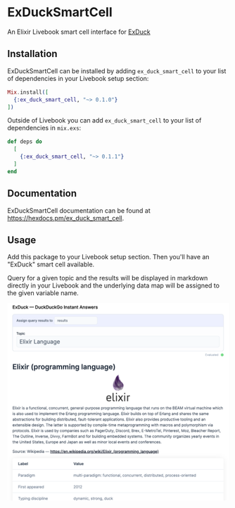 # ExDuckSmartCell

An Elixir Livebook smart cell interface for [ExDuck](https://github.com/sdball/ex_duck)

## Installation

ExDuckSmartCell can be installed by adding `ex_duck_smart_cell` to your list of
dependencies in your Livebook setup section:

```elixir
Mix.install([
  {:ex_duck_smart_cell, "~> 0.1.0"}
])
```

Outside of Livebook you can add `ex_duck_smart_cell` to your list of
dependencies in `mix.exs`:

```elixir
def deps do
  [
    {:ex_duck_smart_cell, "~> 0.1.1"}
  ]
end
```

## Documentation

ExDuckSmartCell documentation can be found at
<https://hexdocs.pm/ex_duck_smart_cell>.

## Usage

Add this package to your Livebook setup section. Then you'll have an "ExDuck" smart cell available.

Query for a given topic and the results will be displayed in markdown directly in your Livebook and the underlying data map will be assigned to the given variable name.

![ExDuck smart cell showing a query and results for "Elixir Language"](https://github.com/sdball/ex_duck_smart_cell/raw/main/example.png)

